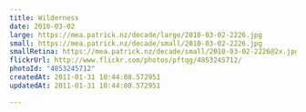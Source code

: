 ```yaml
---
title: Wilderness
date: 2010-03-02
large: https://mea.patrick.nz/decade/large/2010-03-02-2226.jpg
small: https://mea.patrick.nz/decade/small/2010-03-02-2226.jpg
smallRetina: https://mea.patrick.nz/decade/small/2010-03-02-2226@2x.jpg
flickrUrl: http://www.flickr.com/photos/pftqg/4853245712/
photoId: "4853245712"
createdAt: 2011-01-31 10:44:08.572951
updatedAt: 2011-01-31 10:44:08.572951

---
```


